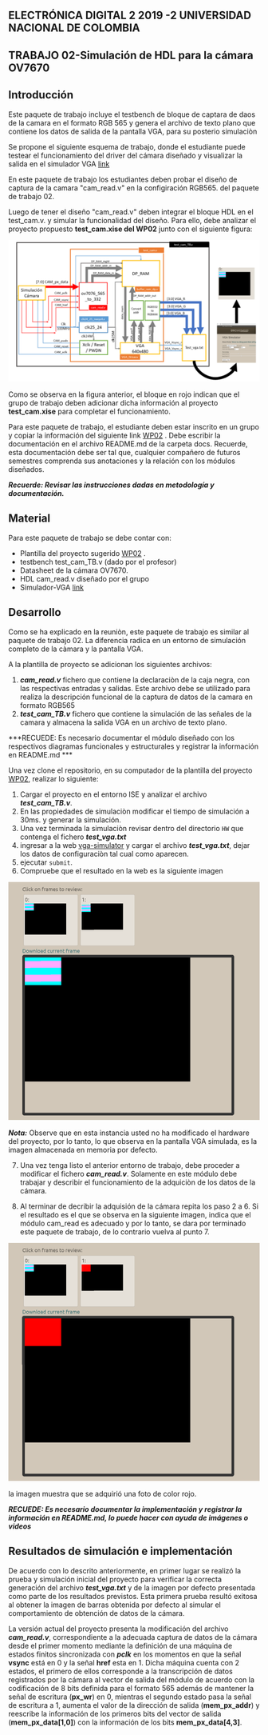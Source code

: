 ## ELECTRÓNICA DIGITAL 2 2019 -2 UNIVERSIDAD NACIONAL DE COLOMBIA 
## TRABAJO 02-Simulación de HDL para la cámara OV7670

## Introducción 
Este paquete de trabajo incluye el testbench de bloque de captara de daos de la camara en el formato RGB 565 y genera el archivo de texto plano que contiene los datos de salida de la pantalla VGA, para su posterio simulaciòn

Se propone el siguiente esquema de trabajo, donde el estudiante puede testear el funcionamiento del driver del cámara diseñado y visualizar la salida en el simulador VGA [link](https://ericeastwood.com/lab/vga-simulator/) 

En este paquete de trabajo los estudiantes deben probar el diseño de captura de la camara "cam_read.v" en la configiración RGB565. del paquete de trabajo 02.

Luego de tener el diseño "cam_read.v" deben integrar el bloque HDL en el test_cam.v. y simular la funcionalidad del diseño. Para ello, debe analizar el proyecto propuesto **test_cam.xise del WP02** junto con el siguiente figura:

![DIAGRAMA](./docs/figs/test_cam_sim.png)

Como se observa en la figura anterior, el bloque en rojo indican que el grupo de trabajo deben adicionar dicha información al proyecto **test_cam.xise** para completar el funcionamiento.

Para este paquete de trabajo, el estudiante deben estar inscrito en un grupo y copiar la información del siguiente link [WP02](https://classroom.github.com/g/uuy_pxdA) .
Debe escribir la documentación en el archivo README.md de la carpeta docs. Recuerde, esta documentación debe ser tal que, cualquier compañero de futuros semestres comprenda sus anotaciones y la relación con los módulos diseñados.

***Recuerde: Revisar las instrucciones dadas en metodología y documentación.***

## Material 

Para este paquete de trabajo se debe contar con:

* Plantilla del proyecto sugerido [WP02](https://classroom.github.com/g/uuy_pxdA) .
* testbench test_cam_TB.v (dado por el profesor)
* Datasheet de la cámara OV7670.
* HDL cam_read.v  diseñado por el grupo
* Simulador-VGA [link](https://ericeastwood.com/lab/vga-simulator/) 

## Desarrollo

Como se ha explicado en la reuniòn, este paquete de trabajo es similar al paquete de trabajo 02. La diferencia radica en un entorno de simulación completo de la càmara y la pantalla VGA.

A la plantilla de proyecto se adicionan los siguientes archivos:
1. ***cam_read.v*** fichero que contiene la declaraciòn de la caja negra, con las respectivas entradas  y salidas. Este archivo debe se utilizado para realiza la descripción funcional de la captura de datos de la camara en formato RGB565
2. ***test_cam_TB.v*** fichero que contiene la simulación de las señales  de la camara y almacena la salida VGA en un archivo de texto plano.  

***RECUEDE: Es necesario documentar el módulo diseñado con los respectivos diagramas funcionales y estructurales y registrar la información en README.md ***

Una vez clone el repositorio, en su computador de la plantilla del proyecto [WP02](https://classroom.github.com/g/uuy_pxdA), realizar lo siguiente: 

1. Cargar el proyecto en el entorno ISE y analizar el archivo ***test_cam_TB.v***.
2. En las propiedades de simulaciòn modificar el tiempo de simulación a 30ms. y generar la simulación.
3. Una vez terminada la simulaciòn revisar dentro del directorio `HW` que contenga el fichero ***test_vga.txt***
4. ingresar a la web [vga-simulator](https://ericeastwood.com/lab/vga-simulator/)  y cargar el archivo ***test_vga.txt***, dejar los datos de configuraciòn tal cual como aparecen. 
5. ejecutar `submit`. 
6. Compruebe que el resultado en la web es la siguiente imagen

![resultado1](./docs/figs/resultado1.png)

***Nota:*** Observe que en esta instancia usted no ha modificado el hardware del proyecto, por lo tanto, lo que observa en la pantalla VGA simulada, es la imagen almacenada en memoria por defecto.

7. Una vez tenga listo el anterior entorno de trabajo, debe proceder a  modificar el fichero  ***cam_read.v***. Solamente en este módulo debe trabajar y describir el funcionamiento de la adquiciòn de los datos de la cámara. 

8. Al terminar de decribir la adquisión de la cámara repita los paso 2 a 6.  Si el resultado es el que se observa en la siguiente imagen, indica que el módulo cam_read es adecuado y por lo tanto, se dara por terminado este paquete de trabajo, de lo contrario  vuelva al punto 7.

![resultado2](./docs/figs/resultado2.png)

la imagen muestra que se adquirió una foto de color rojo.

***RECUEDE: Es necesario documentar la implementación y registrar la información en README.md, lo puede hacer con ayuda de imágenes o videos***


## Resultados de simulación e implementación

De acuerdo con lo descrito anteriormente, en primer lugar se realizó la prueba y simulación inicial del proyecto para verificar la correcta generación del archivo ***test_vga.txt*** y de la imagen por defecto presentada como parte de los resultados previstos. Esta primera prueba resultó exitosa al obtener la imagen de barras obtenida por defecto al simular el comportamiento de obtención de datos de la cámara.

La versión actual del proyecto presenta la modificación del archivo ***cam_read.v***, correspondiente a la adecuada captura de datos de la cámara desde el primer momento mediante la definición de una máquina de estados finitos sincronizada con ***pclk*** en los momentos en que la señal **vsync** está en 0 y la señal **href** esta en 1. Dicha máquina cuenta con 2 estados, el primero de ellos corresponde a la transcripción de datos registrados por la cámara al vector de salida del módulo de acuerdo con la codificación de 8 bits definida para el formato 565 además de mantener la señal de escritura (**px_wr**) en 0, mientras el segundo estado pasa la señal de escritura a 1, aumenta el valor de la dirección de salida (**mem_px_addr**) y reescribe la información de los primeros bits del vector de salida (**mem_px_data[1,0]**) con la información de los bits **mem_px_data[4,3]**.


